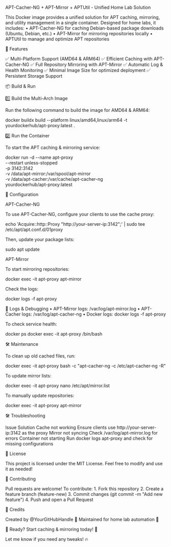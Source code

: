 APT-Cacher-NG + APT-Mirror + APTUtil - Unified Home Lab Solution

This Docker image provides a unified solution for APT caching, mirroring, and utility management in a single container. Designed for home labs, it includes:
	•	APT-Cacher-NG for caching Debian-based package downloads (Ubuntu, Debian, etc.)
	•	APT-Mirror for mirroring repositories locally
	•	APTUtil to manage and optimize APT repositories

🚀 Features

✅ Multi-Platform Support (AMD64 & ARM64)
✅ Efficient Caching with APT-Cacher-NG
✅ Full Repository Mirroring with APT-Mirror
✅ Automatic Log & Health Monitoring
✅ Minimal Image Size for optimized deployment
✅ Persistent Storage Support

📦 Build & Run

1️⃣ Build the Multi-Arch Image

Run the following command to build the image for AMD64 & ARM64:

docker buildx build --platform linux/amd64,linux/arm64 -t yourdockerhub/apt-proxy:latest .

2️⃣ Run the Container

To start the APT caching & mirroring service:

docker run -d --name apt-proxy \
  --restart unless-stopped \
  -p 3142:3142 \
  -v /data/apt-mirror:/var/spool/apt-mirror \
  -v /data/apt-cacher:/var/cache/apt-cacher-ng \
  yourdockerhub/apt-proxy:latest

🔧 Configuration

APT-Cacher-NG

To use APT-Cacher-NG, configure your clients to use the cache proxy:

echo 'Acquire::http::Proxy "http://your-server-ip:3142";' | sudo tee /etc/apt/apt.conf.d/01proxy

Then, update your package lists:

sudo apt update

APT-Mirror

To start mirroring repositories:

docker exec -it apt-proxy apt-mirror

Check the logs:

docker logs -f apt-proxy

📜 Logs & Debugging
	•	APT-Mirror logs: /var/log/apt-mirror.log
	•	APT-Cacher logs: /var/log/apt-cacher-ng
	•	Docker logs: docker logs -f apt-proxy

To check service health:

docker ps
docker exec -it apt-proxy /bin/bash

🛠️ Maintenance

To clean up old cached files, run:

docker exec -it apt-proxy bash -c "apt-cacher-ng -c /etc/apt-cacher-ng -R"

To update mirror lists:

docker exec -it apt-proxy nano /etc/apt/mirror.list

To manually update repositories:

docker exec -it apt-proxy apt-mirror

🛠️ Troubleshooting

Issue	Solution
Cache not working	Ensure clients use http://your-server-ip:3142 as the proxy
Mirror not syncing	Check /var/log/apt-mirror.log for errors
Container not starting	Run docker logs apt-proxy and check for missing configurations

📜 License

This project is licensed under the MIT License.
Feel free to modify and use it as needed!

🙌 Contributing

Pull requests are welcome!
To contribute:
	1.	Fork this repository
	2.	Create a feature branch (feature-new)
	3.	Commit changes (git commit -m "Add new feature")
	4.	Push and open a Pull Request

📢 Credits

Created by @YourGitHubHandle 🎉
Maintained for home lab automation 🚀

🚀 Ready? Start caching & mirroring today! 🎯

Let me know if you need any tweaks! 🔥
